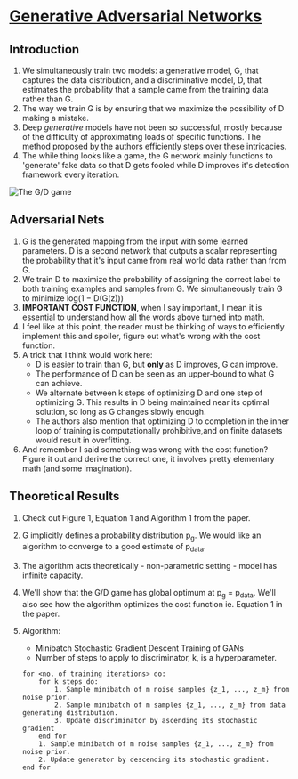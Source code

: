 # [Generative Adversarial Networks](https://arxiv.org/abs/1406.2661)

## Introduction

1. We simultaneously train two models: a generative model, G, that captures the data distribution, and a discriminative model, D, that estimates the probability that a sample came from the training data rather than G.
2. The way we train G is by ensuring that we maximize the possibility of D making a mistake.
3. Deep _generative_ models have not been so successful, mostly because of the difficulty of approximating loads of specific functions. The method proposed by the authors efficiently steps over these intricacies.
4. The while thing looks like a game, the G network mainly functions to 'generate' fake data so that D gets fooled while D improves it's detection framework every iteration.

![The G/D game](https://skymind.ai/images/wiki/GANs.png)

## Adversarial Nets

1. G is the generated mapping from the input with some learned parameters. D is a second network that outputs a scalar representing the probability that it's input came from real world data rather than from G.
2. We train D to maximize the probability of assigning the correct label to both training examples and samples from G. We simultaneously train G to minimize log(1 − D(G(z)))
3. **IMPORTANT COST FUNCTION**, when I say important, I mean it is essential to understand how all the words above turned into math.
4. I feel like at this point, the reader must be thinking of ways to efficiently implement this and spoiler, figure out what's wrong with the cost function.
5. A trick that I think would work here:
   - D is easier to train than G, but **only** as D improves, G can improve.
   - The performance of D can be seen as an upper-bound to what G can achieve.
   - We alternate between k steps of optimizing D and one step of optimizing G. This results in D being maintained near its optimal solution, so long as G changes slowly enough.
   - The authors also mention that optimizing D to completion in the inner loop of training is computationally prohibitive,and on finite datasets would result in overfitting.
6. And remember I said something was wrong with the cost function? Figure it out and derive the correct one, it involves pretty elementary math (and some imagination).

## Theoretical Results

1. Check out Figure 1, Equation 1 and Algorithm 1 from the paper.
2. G implicitly defines a probability distribution p<sub>g</sub>. We would like an algorithm to converge to a good estimate of p<sub>data</sub>.
3. The algorithm acts theoretically - non-parametric setting - model has infinite capacity.
4. We'll show that the G/D game has global optimum at p<sub>g</sub> = p<sub>data</sub>. We'll also see how the algorithm optimizes the cost function ie. Equation 1 in the paper.
5. Algorithm:

   - Minibatch Stochastic Gradient Descent Training of GANs
   - Number of steps to apply to discriminator, k, is a hyperparameter.

   ```pseudo
   for <no. of training iterations> do:
       for k steps do:
           1. Sample minibatch of m noise samples {z_1, ..., z_m} from noise prior.
           2. Sample minibatch of m samples {z_1, ..., z_m} from data generating distribution.
           3. Update discriminator by ascending its stochastic gradient
       end for
       1. Sample minibatch of m noise samples {z_1, ..., z_m} from noise prior.
       2. Update generator by descending its stochastic gradient.
   end for
   ```
